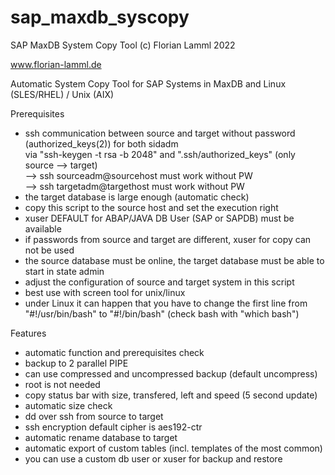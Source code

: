 # sap_maxdb_syscopy

SAP MaxDB System Copy Tool (c) Florian Lamml 2022

www.florian-lamml.de


Automatic System Copy Tool for SAP Systems in MaxDB and Linux (SLES/RHEL) / Unix (AIX)


Prerequisites 
- ssh communication between source and target without password (authorized_keys(2)) for both sidadm     
  via "ssh-keygen -t rsa -b 2048" and  ".ssh/authorized_keys" (only source --> target)               
  --> ssh sourceadm@sourcehost must work without PW                                                   
  --> ssh targetadm@targethost must work without PW                                                   
- the target database is large enough (automatic check)                                               
- copy this script to the source host and set the execution right                                     
- xuser DEFAULT for ABAP/JAVA DB User (SAP<SID> or SAP<SID>DB) must be available                      
- if passwords from source and target are different, xuser for copy can not be used                   
- the source database must be online, the target database must be able to start in state admin        
- adjust the configuration of source and target system in this script                                 
- best use with screen tool for unix/linux
- under Linux it can happen that you have to change the first line from "#!/usr/bin/bash" to "#!/bin/bash" (check bash with "which bash")


Features 
- automatic function and prerequisites check                                                          
- backup to 2 parallel PIPE                                                                           
- can use compressed and uncompressed backup (default uncompress)                                     
- root is not needed                                                                                  
- copy status bar with size, transfered, left and speed (5 second update)                             
- automatic size check                                                                                
- dd over ssh from source to target                                                                   
- ssh encryption default cipher is aes192-ctr                                                         
- automatic rename database to target                                                                 
- automatic export of custom tables (incl. templates of the most common)                              
- you can use a custom db user or xuser for backup and restore                                        

